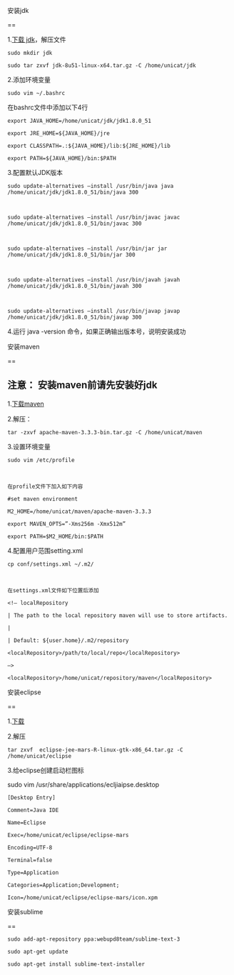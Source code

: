 ﻿

安装jdk

==



1.[下载 jdk](http://www.oracle.com/technetwork/java/javase/downloads/jdk8-downloads-2133151.html)，解压文件

 

    sudo mkdir jdk

    sudo tar zxvf jdk-8u51-linux-x64.tar.gz -C /home/unicat/jdk



2.添加环境变量



    sudo vim ~/.bashrc



在bashrc文件中添加以下4行



    export JAVA_HOME=/home/unicat/jdk/jdk1.8.0_51

    export JRE_HOME=${JAVA_HOME}/jre

    export CLASSPATH=.:${JAVA_HOME}/lib:${JRE_HOME}/lib

    export PATH=${JAVA_HOME}/bin:$PATH



3.配置默认JDK版本



    sudo update-alternatives –install /usr/bin/java java /home/unicat/jdk/jdk1.8.0_51/bin/java 300



    sudo update-alternatives –install /usr/bin/javac javac /home/unicat/jdk/jdk1.8.0_51/bin/javac 300



    sudo update-alternatives –install /usr/bin/jar jar /home/unicat/jdk/jdk1.8.0_51/bin/jar 300



    sudo update-alternatives –install /usr/bin/javah javah /home/unicat/jdk/jdk1.8.0_51/bin/javah 300



    sudo update-alternatives –install /usr/bin/javap javap /home/unicat/jdk/jdk1.8.0_51/bin/javap 300



4.运行 java -version 命令，如果正确输出版本号，说明安装成功



安装maven

==

## 注意： 安装maven前请先安装好jdk



1.[下载maven](http://maven.apache.org/download.cgi)



2.解压：

    

    tar -zxvf apache-maven-3.3.3-bin.tar.gz -C /home/unicat/maven



3.设置环境变量



    sudo vim /etc/profile



    在profile文件下加入如下内容

    #set maven environment

    M2_HOME=/home/unicat/maven/apache-maven-3.3.3

    export MAVEN_OPTS=”-Xms256m -Xmx512m”

    export PATH=$M2_HOME/bin:$PATH



4.配置用户范围setting.xml



    cp conf/settings.xml ~/.m2/



    在settings.xml文件如下位置后添加

    <!– localRepository

    | The path to the local repository maven will use to store artifacts.

    |

    | Default: ${user.home}/.m2/repository

    <localRepository>/path/to/local/repo</localRepository>

    –>

    <localRepository>/home/unicat/repository/maven</localRepository>



安装eclipse

==



1.[下载](https://www.eclipse.org/downloads)



2.解压

    

    tar zxvf  eclipse-jee-mars-R-linux-gtk-x86_64.tar.gz -C /home/unicat/eclipse



3.给eclipse创建启动栏图标



sudo vim /usr/share/applications/ecljiaipse.desktop



    [Desktop Entry]

    Comment=Java IDE

    Name=Eclipse

    Exec=/home/unicat/eclipse/eclipse-mars

    Encoding=UTF-8

    Terminal=false

    Type=Application

    Categories=Application;Development;

    Icon=/home/unicat/eclipse/eclipse-mars/icon.xpm



安装sublime

==



    sudo add-apt-repository ppa:webupd8team/sublime-text-3

    sudo apt-get update

    sudo apt-get install sublime-text-installer



